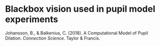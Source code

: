 # Blackbox vision used in pupil model experiments

Johansson, B., & Balkenius, C. (2018). A Computational Model of Pupil Dilation. *Connection Science*. Taylor & Francis.
